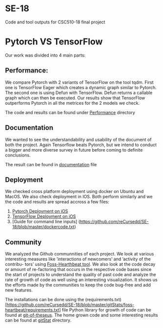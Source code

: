 # SE-18
Code and tool outputs for CSC510-18 final project 

# Pytorch VS TensorFlow
Our work was divided into 4 main parts: 
## Performance: 
We compare Pytorch with 2 variants of
TensorFlow on the tool tqdm. First one is TensorFlow Eager
which creates a dynamic graph similar to Pytorch. The second
one is using Defun with TensorFlow. Defun returns a callable
graph which can then be executed. 
Our results show that TensorFlow outperforms Pytorch in all the metrices for the 2 models we check. 

The code and results can be found under [Performance](https://github.com/reCursedd/SE-18/tree/master/performance) directory 

## Documentation
We wanted to see the understandability and usability of the document of both the project.
Again Tensorflow beats Pytorch, but we intend to conduct a bigger and more diverse survey in future before coming to definite conclusions.

The result can be found in [documentation](https://github.com/reCursedd/SE-18/blob/master/Survey%20Results.docx) file

## Deployment
We checked cross platform deployment using docker on Ubuntu and MacOS. We also check deployment in IOS. Both perform similarly 
and we the code and results are spread accross a few files:
1. [Pytorch Deployment on iOS](https://github.com/reCursedd/SE-18/tree/master/pytorch%20deployment)
2. [TensorFlow Deployment on iOS](https://github.com/reCursedd/SE-18/tree/master/tensorflow%20deployment)
3. [Guide for command line inputs] (https://github.com/reCursedd/SE-18/blob/master/dockercode.txt)

## Community 
 We analyzed the Github communnities of each project. We look at various interesting measures
like ’interactions of newcomers’ and ’activity of the contribu-
tors’ using [Foss-Hearthbeat tool](https://github.com/sagesharp/foss-heartbeat). We also look at the code decay or amount
of re-factoring that occurs in the respective code bases since the start of projects to understand the quality of past code and
analyze the rate of growth of code as well using an interesting visualization. It shows us the efforts made by the communities
to keep the code bug-free and add new features.

The installations can be done using the (requirements.txt)[https://github.com/reCursedd/SE-18/blob/master/gitStats/foss-heartbeat/requirements.txt] file
Python library for growth of code can be found at [git-of-theseus](https://github.com/erikbern/git-of-theseus). 
The home grown code and some interesting results can be found at [gitStat](https://github.com/reCursedd/SE-18/tree/master/gitStats) directory. 

